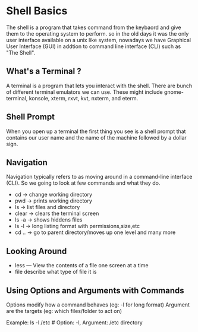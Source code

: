 # Shell Basics

The shell is a program that takes command from the keybaord and give them to the operating system to perform.
so in the old days it was the only user interface available on a unix like system, nowadays we have Graphical User Interface (GUI) in addtion to command line interface (CLI) such as "The Shell".

## What's a Terminal ?

A terminal is a program that lets you interact with the shell. There are bunch of different terminal emulators we can use. These might include gnome-terminal, konsole, xterm, rxvt, kvt, nxterm, and eterm.

## Shell Prompt

When you open up a terminal the first thing you see is a shell prompt that contains our user name and the name of the machine followed by a dollar sign.

## Navigation

Navigation typically refers to as moving around in a command-line interface (CLI).
So we going to look at few commands and what they do.

- cd -> change working directory
- pwd -> prints working directory
- ls -> list files and directory
- clear -> clears the terminal screen
- ls -a -> shows hiddens files
- ls -l -> long listing format with permissions,size,etc
- cd .. -> go to parent directory/moves up one level
  and many more

## Looking Around

- less — View the contents of a file one screen at a time
- file describe what type of file it is

## Using Options and Arguments with Commands

Options modify how a command behaves (eg: -l for long format)
Argument are the targets (eg: which files/folder to act on)

Example: ls -l /etc # Option: -l, Argument: /etc directory
